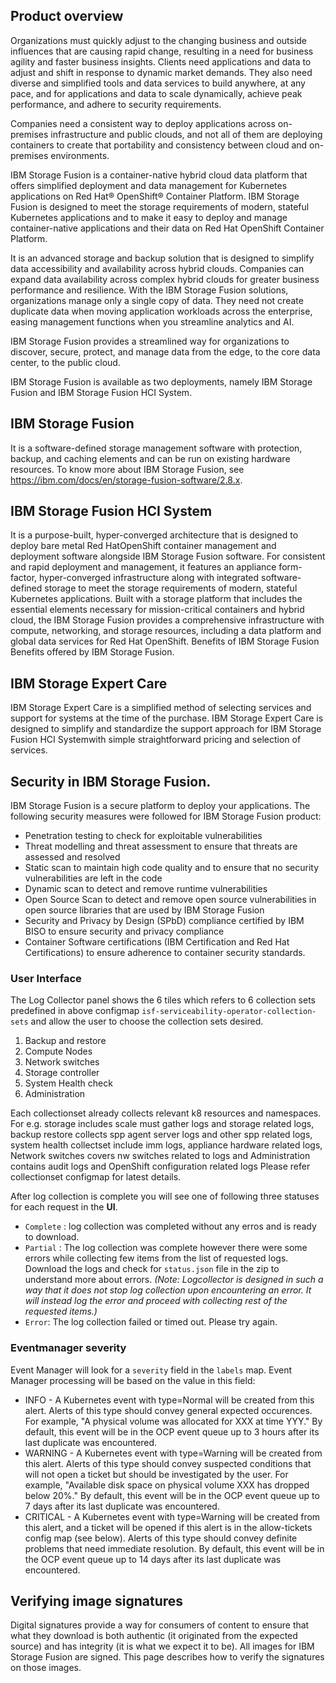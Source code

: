 ## Product overview

Organizations must quickly adjust to the changing business and outside influences that are causing rapid change, resulting in a need for business agility and faster business insights. Clients need applications and data to adjust and shift in response to dynamic market demands. They also need diverse and simplified tools and data services to build anywhere, at any pace, and for applications and data to scale dynamically, achieve peak performance, and adhere to security requirements.

Companies need a consistent way to deploy applications across on-premises infrastructure and public clouds, and not all of them are deploying containers to create that portability and consistency between cloud and on-premises environments.

IBM Storage Fusion is a container-native hybrid cloud data platform that offers simplified deployment and data management for Kubernetes applications on Red Hat® OpenShift® Container Platform. IBM Storage Fusion is designed to meet the storage requirements of modern, stateful Kubernetes applications and to make it easy to deploy and manage container-native applications and their data on Red Hat OpenShift Container Platform.

It is an advanced storage and backup solution that is designed to simplify data accessibility and availability across hybrid clouds. Companies can expand data availability across complex hybrid clouds for greater business performance and resilience. With the IBM Storage Fusion solutions, organizations manage only a single copy of data. They need not create duplicate data when moving application workloads across the enterprise, easing management functions when you streamline analytics and AI.

IBM Storage Fusion provides a streamlined way for organizations to discover, secure, protect, and manage data from the edge, to the core data center, to the public cloud.

IBM Storage Fusion is available as two deployments, namely IBM Storage Fusion and IBM Storage Fusion HCI System.

## IBM Storage Fusion
It is a software-defined storage management software with protection, backup, and caching elements and can be run on existing hardware resources.
To know more about IBM Storage Fusion, see https://ibm.com/docs/en/storage-fusion-software/2.8.x.

## IBM Storage Fusion HCI System
It is a purpose-built, hyper-converged architecture that is designed to deploy bare metal Red HatOpenShift container management and deployment software alongside IBM Storage Fusion software. For consistent and rapid deployment and management, it features an appliance form-factor, hyper-converged infrastructure along with integrated software-defined storage to meet the storage requirements of modern, stateful Kubernetes applications. Built with a storage platform that includes the essential elements necessary for mission-critical containers and hybrid cloud, the IBM Storage Fusion provides a comprehensive infrastructure with compute, networking, and storage resources, including a data platform and global data services for Red Hat OpenShift.
Benefits of IBM Storage Fusion
Benefits offered by IBM Storage Fusion.

## IBM Storage Expert Care
IBM Storage Expert Care is a simplified method of selecting services and support for systems at the time of the purchase. IBM Storage Expert Care is designed to simplify and standardize the support approach for IBM Storage Fusion HCI Systemwith simple straightforward pricing and selection of services.

## Security in IBM Storage Fusion.
IBM Storage Fusion is a secure platform to deploy your applications.
The following security measures were followed for IBM Storage Fusion product:
* Penetration testing to check for exploitable vulnerabilities
* Threat modelling and threat assessment to ensure that threats are assessed and resolved
* Static scan to maintain high code quality and to ensure that no security vulnerabilities are left in the code
* Dynamic scan to detect and remove runtime vulnerabilities
* Open Source Scan to detect and remove open source vulnerabilities in open source libraries that are used by IBM Storage Fusion
* Security and Privacy by Design (SPbD) compliance certified by IBM BISO to ensure security and privacy compliance
* Container Software certifications (IBM Certification and Red Hat Certifications) to ensure adherence to container security standards.

### User Interface


The Log Collector panel shows the 6 tiles which refers to 6 collection sets predefined in above configmap `isf-serviceability-operator-collection-sets` and allow the user to choose the collection sets desired.
1. Backup and restore
2. Compute Nodes
3. Network switches
4. Storage controller
5. System Health check
6. Administration

Each collectionset already collects relevant k8 resources and namespaces. 
For e.g. storage includes scale must gather logs and storage related logs, backup restore collects spp agent server logs and other spp related logs, system health collectset include imm logs, appliance hardware related logs, Network switches covers nw switches related to logs and Administration contains audit logs and OpenShift configuration related logs
Please refer collectionset configmap for latest details.

After log collection is complete you will see one of following three statuses for each request in the **UI**.
* `Complete` : log collection was completed without any erros and is ready to download.
* `Partial` : The log collection was complete however there were some errors while collecting few items from the list of requested logs. Download the logs and check for `status.json` file  in the zip to understand more about errors. 
*(Note: Logcollector is designed in such a way that it does not stop log collection upon encountering an error. It will instead log the error and proceed with collecting rest of the requested items.)*
* `Error`: The log collection failed or timed out. Please try again.

### Eventmanager severity

Event Manager will look for a `severity` field in the `labels` map. Event Manager processing will be based on the value in this field:
* INFO - A Kubernetes event with type=Normal will be created from this alert. Alerts of this type should convey general expected occurences. For example, "A physical volume was allocated for XXX at time YYY." By default, this event will be in the OCP event queue up to 3 hours after its last duplicate was encountered.
* WARNING - A Kubernetes event with type=Warning will be created from this alert. Alerts of this type should convey suspected conditions that will not open a ticket but should be investigated by the user. For example, "Available disk space on physical volume XXX has dropped below 20%." By default, this event will be in the OCP event queue up to 7 days after its last duplicate was encountered.
* CRITICAL - A Kubernetes event with type=Warning will be created from this alert, and a ticket will be opened if this alert is in the allow-tickets config map (see below). Alerts of this type should convey definite problems that need immediate resolution. By default, this event will be in the OCP event queue up to 14 days after its last duplicate was encountered.


## Verifying image signatures
Digital signatures provide a way for consumers of content to ensure that what they download is both authentic (it originated from the expected source) and has integrity (it is what we expect it to be). All images for IBM Storage Fusion are signed. This page describes how to verify the signatures on those images.
